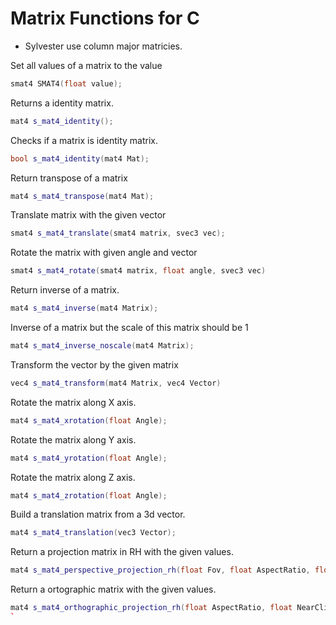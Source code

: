 # Matrix Functions for C

* Sylvester use column major matricies.

Set all values of a matrix to the value
```cpp
smat4 SMAT4(float value);
```

Returns a identity matrix.
```cpp
mat4 s_mat4_identity();
```

Checks if a matrix is identity matrix.
```cpp
bool s_mat4_identity(mat4 Mat);
```

Return transpose of a matrix
```cpp
mat4 s_mat4_transpose(mat4 Mat);
```

Translate matrix with the given vector
```cpp
smat4 s_mat4_translate(smat4 matrix, svec3 vec);
```

Rotate the matrix with given angle and vector
```cpp
smat4 s_mat4_rotate(smat4 matrix, float angle, svec3 vec)
```

Return inverse of a matrix.
```cpp
mat4 s_mat4_inverse(mat4 Matrix);
```

Inverse of a matrix but the scale of this matrix should be 1
```cpp
mat4 s_mat4_inverse_noscale(mat4 Matrix);
```

Transform the vector by the given matrix
```cpp
vec4 s_mat4_transform(mat4 Matrix, vec4 Vector)
```

Rotate the matrix along X axis.
```cpp
mat4 s_mat4_xrotation(float Angle);
```

Rotate the matrix along Y axis.
```cpp
mat4 s_mat4_yrotation(float Angle);
```

Rotate the matrix along Z axis.
```cpp
mat4 s_mat4_zrotation(float Angle);
```

Build a translation matrix from a 3d vector.
```cpp
mat4 s_mat4_translation(vec3 Vector);
```

Return a projection matrix in RH with the given values.
```cpp
mat4 s_mat4_perspective_projection_rh(float Fov, float AspectRatio, float NearClipPlane, float FarClipPlane);
```

Return a ortographic matrix with the given values.
```cpp
mat4 s_mat4_orthographic_projection_rh(float AspectRatio, float NearClipPlane, float FarClipPlane);
`
